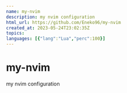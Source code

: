 ```yaml
---
name: my-nvim
description: my nvim configuration
html_url: https://github.com/Eneko96/my-nvim
created_at: 2023-05-24T23:02:35Z
topics: 
languages: [{"lang":"Lua","perc":100}]
---
```

# my-nvim
my nvim configuration
